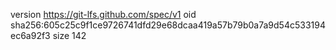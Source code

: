 version https://git-lfs.github.com/spec/v1
oid sha256:605c25c9f1ce9726741dfd29e68dcaa419a57b79b0a7a9d54c533194ec6a92f3
size 142

